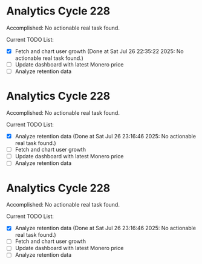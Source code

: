# Analytics Cycle 228

Accomplished: No actionable real task found.

Current TODO List:

- [x] Fetch and chart user growth  (Done at Sat Jul 26 22:35:22 2025: No actionable real task found.)
- [ ] Update dashboard with latest Monero price
- [ ] Analyze retention data

# Analytics Cycle 228

Accomplished: No actionable real task found.

Current TODO List:

- [x] Analyze retention data  (Done at Sat Jul 26 23:16:46 2025: No actionable real task found.)
- [ ] Fetch and chart user growth
- [ ] Update dashboard with latest Monero price
- [ ] Analyze retention data

# Analytics Cycle 228

Accomplished: No actionable real task found.

Current TODO List:

- [x] Analyze retention data  (Done at Sat Jul 26 23:16:46 2025: No actionable real task found.)
- [ ] Fetch and chart user growth
- [ ] Update dashboard with latest Monero price
- [ ] Analyze retention data